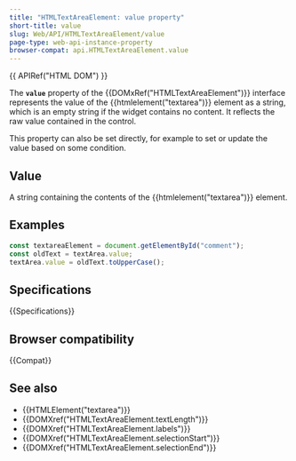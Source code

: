 ```yaml
---
title: "HTMLTextAreaElement: value property"
short-title: value
slug: Web/API/HTMLTextAreaElement/value
page-type: web-api-instance-property
browser-compat: api.HTMLTextAreaElement.value
---
```


{{ APIRef("HTML DOM") }}

The **`value`** property of the {{DOMxRef("HTMLTextAreaElement")}} interface represents the value of the {{htmlelement("textarea")}} element as a string, which is an empty string if the widget contains no content. It reflects the raw value contained in the control.

This property can also be set directly, for example to set or update the value based on some condition.

## Value

A string containing the contents of the {{htmlelement("textarea")}} element.

## Examples

```js
const textareaElement = document.getElementById("comment");
const oldText = textArea.value;
textArea.value = oldText.toUpperCase();
```

## Specifications

{{Specifications}}

## Browser compatibility

{{Compat}}

## See also

- {{HTMLElement("textarea")}}
- {{DOMXref("HTMLTextAreaElement.textLength")}}
- {{DOMXref("HTMLTextAreaElement.labels")}}
- {{DOMXref("HTMLTextAreaElement.selectionStart")}}
- {{DOMXref("HTMLTextAreaElement.selectionEnd")}}
